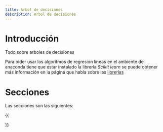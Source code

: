```yaml
---
title: Arbol de decisiones
description: Arbol de decisiones
---
```


# Introducción

Todo sobre arboles de decisiones

Para oider usar los algoritmos de regresion líneas en el ambiente de anaconda tiene que estar instalado la librería *Scikit learn* se puede obtener más información en la página que habla sobre las [librerías](/docs/python/machine_learning/librerias.md)

# Secciones

Las secciones son las siguientes:

{{<section>}}